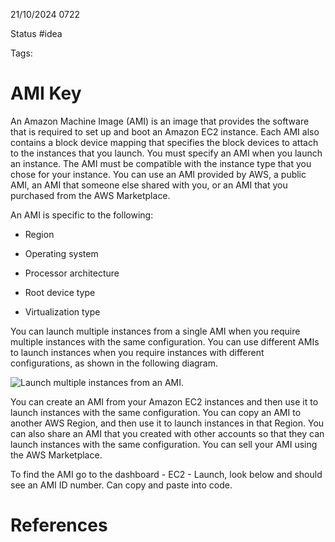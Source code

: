 21/10/2024 0722

Status #idea

Tags:

# AMI Key

An Amazon Machine Image (AMI) is an image that provides the software that is required to set up and boot an Amazon EC2 instance. Each AMI also contains a block device mapping that specifies the block devices to attach to the instances that you launch. You must specify an AMI when you launch an instance. The AMI must be compatible with the instance type that you chose for your instance. You can use an AMI provided by AWS, a public AMI, an AMI that someone else shared with you, or an AMI that you purchased from the AWS Marketplace.

An AMI is specific to the following:

- Region
    
- Operating system
    
- Processor architecture
    
- Root device type
    
- Virtualization type
    

You can launch multiple instances from a single AMI when you require multiple instances with the same configuration. You can use different AMIs to launch instances when you require instances with different configurations, as shown in the following diagram.

![Launch multiple instances from an AMI.](https://docs.aws.amazon.com/images/AWSEC2/latest/UserGuide/images/launch-from-ami.png)

You can create an AMI from your Amazon EC2 instances and then use it to launch instances with the same configuration. You can copy an AMI to another AWS Region, and then use it to launch instances in that Region. You can also share an AMI that you created with other accounts so that they can launch instances with the same configuration. You can sell your AMI using the AWS Marketplace.

To find the AMI go to the dashboard - EC2 - Launch, look below and should see an AMI ID number. Can copy and paste into code.

# References
